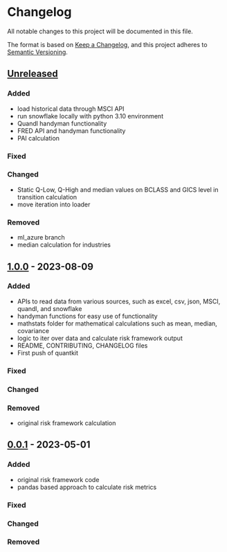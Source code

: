 # Changelog

All notable changes to this project will be documented in this file.

The format is based on [Keep a Changelog](https://keepachangelog.com/en/1.0.0/),
and this project adheres to [Semantic Versioning](https://semver.org/spec/v2.0.0.html).

## [Unreleased]

### Added
- load historical data through MSCI API
- run snowflake locally with python 3.10 environment
- Quandl handyman functionality
- FRED API and handyman functionality
- PAI calculation

### Fixed

### Changed
- Static Q-Low, Q-High and median values on BCLASS and GICS level in transition calculation
- move iteration into loader

### Removed
- ml_azure branch
- median calculation for industries

## [1.0.0] - 2023-08-09

### Added
- APIs to read data from various sources, such as excel, csv, json, MSCI, quandl, and snowflake
- handyman functions for easy use of functionality
- mathstats folder for mathematical calculations such as mean, median, covariance
- logic to iter over data and calculate risk framework output
- README, CONTRIBUTING, CHANGELOG files
- First push of quantkit

### Fixed

### Changed

### Removed
- original risk framework calculation 


## [0.0.1] - 2023-05-01

### Added
- original risk framework code
- pandas based approach to calculate risk metrics

### Fixed

### Changed

### Removed


[unreleased]: https://gitlab.com/tcw-group/quant-research/quantkit/-/compare/main...develop?from_project_id=46798372&straight=false
[1.0.0]: https://gitlab.com/tcw-group/quant-research/quantkit/-/releases/1.0.0
[0.0.1]: https://gitlab.com/tcw-group/quant-research/quantkit/-/releases/0.0.1
